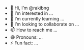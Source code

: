 - 👋 Hi, I’m @rakibng
- 👀 I’m interested in ...
- 🌱 I’m currently learning ...
- 💞️ I’m looking to collaborate on ...
- 📫 How to reach me ...
- 😄 Pronouns: ...
- ⚡ Fun fact: ...

<!---
rakibng/rakibng is a ✨ special ✨ repository because its `README.md` (this file) appears on your GitHub profile.
You can click the Preview link to take a look at your changes.
--->
